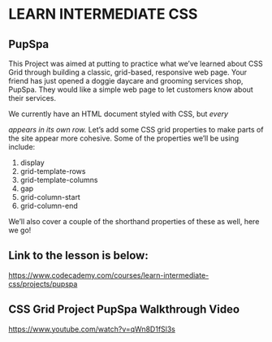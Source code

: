 LEARN INTERMEDIATE CSS
=======================
PupSpa
--------

This Project was aimed at putting to practice what we’ve learned about CSS Grid through building a classic, grid-based, responsive web page. 
Your friend has just opened a doggie daycare and grooming services shop, PupSpa. 
They would like a simple web page to let customers know about their services.

We currently have an HTML document styled with CSS, but *every <div> appears in its own row.* 
Let’s add some CSS grid properties to make parts of the site appear more cohesive. Some of the properties we’ll be using include:

1. display
2. grid-template-rows
3. grid-template-columns
4. gap
5. grid-column-start
6. grid-column-end

We’ll also cover a couple of the shorthand properties of these as well, here we go!

Link to the lesson is below:
----------------------------

https://www.codecademy.com/courses/learn-intermediate-css/projects/pupspa


CSS Grid Project PupSpa Walkthrough Video
------------------------------------------

https://www.youtube.com/watch?v=qWn8D1fSl3s
